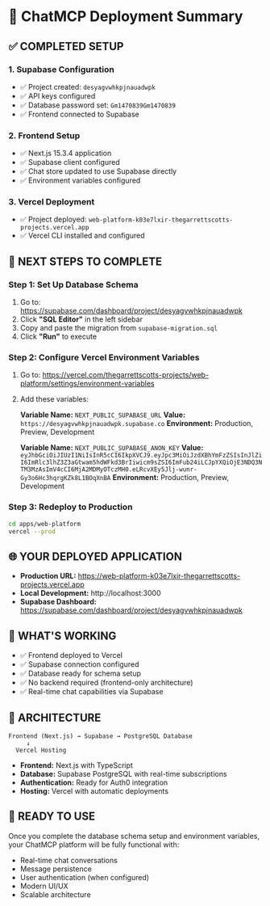 # 🚀 ChatMCP Deployment Summary

## ✅ **COMPLETED SETUP**

### 1. **Supabase Configuration**
- ✅ Project created: `desyagvwhkpjnauadwpk`
- ✅ API keys configured
- ✅ Database password set: `Gm1470839Gm1470839`
- ✅ Frontend connected to Supabase

### 2. **Frontend Setup**
- ✅ Next.js 15.3.4 application
- ✅ Supabase client configured
- ✅ Chat store updated to use Supabase directly
- ✅ Environment variables configured

### 3. **Vercel Deployment**
- ✅ Project deployed: `web-platform-k03e7lxir-thegarrettscotts-projects.vercel.app`
- ✅ Vercel CLI installed and configured

## 🔧 **NEXT STEPS TO COMPLETE**

### **Step 1: Set Up Database Schema**
1. Go to: https://supabase.com/dashboard/project/desyagvwhkpjnauadwpk
2. Click **"SQL Editor"** in the left sidebar
3. Copy and paste the migration from `supabase-migration.sql`
4. Click **"Run"** to execute

### **Step 2: Configure Vercel Environment Variables**
1. Go to: https://vercel.com/thegarrettscotts-projects/web-platform/settings/environment-variables
2. Add these variables:

   **Variable Name:** `NEXT_PUBLIC_SUPABASE_URL`
   **Value:** `https://desyagvwhkpjnauadwpk.supabase.co`
   **Environment:** Production, Preview, Development

   **Variable Name:** `NEXT_PUBLIC_SUPABASE_ANON_KEY`
   **Value:** `eyJhbGciOiJIUzI1NiIsInR5cCI6IkpXVCJ9.eyJpc3MiOiJzdXBhYmFzZSIsInJlZiI6ImRlc3lhZ3Z3aGtwam5hdWFkd3BrIiwicm9sZSI6ImFub24iLCJpYXQiOjE3NDQ3NTM3MzAsImV4cCI6MjA2MDMyOTczMH0.eLRcvXEy5Jlj-wunr-Gy3o6Hc3hqrgKZk8L1BOqXnBA`
   **Environment:** Production, Preview, Development

### **Step 3: Redeploy to Production**
```bash
cd apps/web-platform
vercel --prod
```

## 🌐 **YOUR DEPLOYED APPLICATION**

- **Production URL:** https://web-platform-k03e7lxir-thegarrettscotts-projects.vercel.app
- **Local Development:** http://localhost:3000
- **Supabase Dashboard:** https://supabase.com/dashboard/project/desyagvwhkpjnauadwpk

## 🎯 **WHAT'S WORKING**

- ✅ Frontend deployed to Vercel
- ✅ Supabase connection configured
- ✅ Database ready for schema setup
- ✅ No backend required (frontend-only architecture)
- ✅ Real-time chat capabilities via Supabase

## 🔄 **ARCHITECTURE**

```
Frontend (Next.js) → Supabase → PostgreSQL Database
     ↓
  Vercel Hosting
```

- **Frontend:** Next.js with TypeScript
- **Database:** Supabase PostgreSQL with real-time subscriptions
- **Authentication:** Ready for Auth0 integration
- **Hosting:** Vercel with automatic deployments

## 🚀 **READY TO USE**

Once you complete the database schema setup and environment variables, your ChatMCP platform will be fully functional with:
- Real-time chat conversations
- Message persistence
- User authentication (when configured)
- Modern UI/UX
- Scalable architecture 